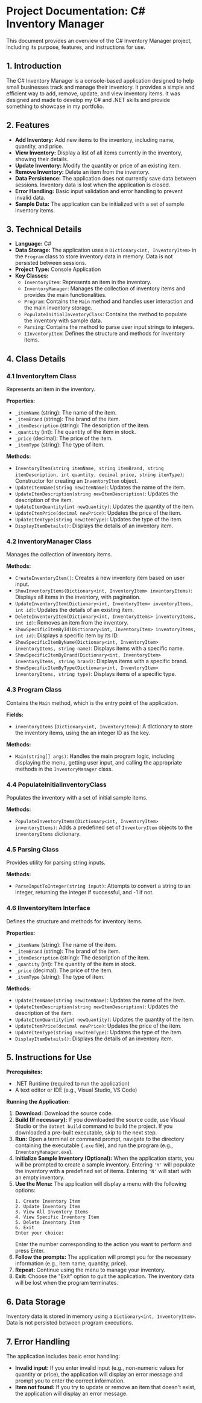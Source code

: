 # Project Documentation: C# Inventory Manager

This document provides an overview of the C# Inventory Manager project, including its purpose, features, and instructions for use.

## 1. Introduction

The C# Inventory Manager is a console-based application designed to help small businesses track and manage their inventory. It provides a simple and efficient way to add, remove, update, and view inventory items. It was designed and made to develop my C# and .NET skills and provide something to showcase in my portfolio.

## 2. Features

* **Add Inventory:** Add new items to the inventory, including name, quantity, and price.
* **View Inventory:** Display a list of all items currently in the inventory, showing their details.
* **Update Inventory:** Modify the quantity or price of an existing item.
* **Remove Inventory:** Delete an item from the inventory.
* **Data Persistence:** The application does not currently save data between sessions. Inventory data is lost when the application is closed.
* **Error Handling:** Basic input validation and error handling to prevent invalid data.
* **Sample Data:** The application can be initialized with a set of sample inventory items.

## 3. Technical Details

* **Language:** C#
* **Data Storage:** The application uses a `Dictionary<int, InventoryItem>` in the `Program` class to store inventory data in memory. Data is not persisted between sessions.
* **Project Type:** Console Application
* **Key Classes:**
    * `InventoryItem`: Represents an item in the inventory.
    * `InventoryManager`: Manages the collection of inventory items and provides the main functionalities.
    * `Program`: Contains the `Main` method and handles user interaction and the main inventory storage.
    * `PopulateInitialInventoryClass`: Contains the method to populate the inventory with sample data.
    * `Parsing`: Contains the method to parse user input strings to integers.
    * `IInventoryItem`: Defines the structure and methods for inventory items.

## 4. Class Details

### 4.1 InventoryItem Class

Represents an item in the inventory.

**Properties:**

* `_itemName` (string): The name of the item.
* `_itemBrand` (string): The brand of the item.
* `_itemDescription` (string): The description of the item.
* `_quantity` (int): The quantity of the item in stock.
* `_price` (decimal): The price of the item.
* `_itemType` (string): The type of item.

**Methods:**

* `InventoryItem(string itemName, string itemBrand, string itemDescription, int quantity, decimal price, string itemType)`: Constructor for creating an `InventoryItem` object.
* `UpdateItemName(string newItemName)`: Updates the name of the item.
* `UpdateItemDescription(string newItemDescription)`: Updates the description of the item.
* `UpdateItemQuantity(int newQuantity)`: Updates the quantity of the item.
* `UpdateItemPrice(decimal newPrice)`: Updates the price of the item.
* `UpdateItemType(string newItemType)`: Updates the type of the item.
* `DisplayItemDetails()`: Displays the details of an inventory item.

### 4.2 InventoryManager Class

Manages the collection of inventory items.

**Methods:**

* `CreateInventoryItem()`: Creates a new inventory item based on user input.
* `ShowInventoryItems(Dictionary<int, InventoryItem> inventoryItems)`: Displays all items in the inventory, with pagination.
* `UpdateInventoryItem(Dictionary<int, InventoryItem> inventoryItems, int id)`: Updates the details of an existing item.
* `DeleteInventoryItem(Dictionary<int, InventoryItems> inventoryItems, int id)`: Removes an item from the inventory.
* `ShowSpecificItemById(Dictionary<int, InventoryItem> inventoryItems, int id)`: Displays a specific item by its ID.
* `ShowSpecificItemByName(Dictionary<int, InventoryItem> inventoryItems, string name)`: Displays items with a specific name.
* `ShowSpecificItemByBrand(Dictionary<int, InventoryItem> inventoryItems, string brand)`: Displays items with a specific brand.
* `ShowSpecificItemByType(Dictionary<int, InventoryItem> inventoryItems, string type)`: Displays items of a specific type.

### 4.3 Program Class

Contains the `Main` method, which is the entry point of the application.

**Fields:**

* `inventoryItems` (`Dictionary<int, InventoryItem>`): A dictionary to store the inventory items, using the an integer ID as the key.

**Methods:**

* `Main(string[] args)`: Handles the main program logic, including displaying the menu, getting user input, and calling the appropriate methods in the `InventoryManager` class.

### 4.4 PopulateInitialInventoryClass

Populates the inventory with a set of initial sample items.

**Methods:**

* `PopulateInventoryItems(Dictionary<int, InventoryItem> inventoryItems)`: Adds a predefined set of `InventoryItem` objects to the `inventoryItems` dictionary.

### 4.5 Parsing Class

Provides utility for parsing string inputs.

**Methods:**

* `ParseInputToInteger(string input)`: Attempts to convert a string to an integer, returning the integer if successful, and -1 if not.

### 4.6 IInventoryItem Interface

Defines the structure and methods for inventory items.

**Properties:**

* `_itemName` (string): The name of the item.
* `_itemBrand` (string): The brand of the item.
* `_itemDescription` (string): The description of the item.
* `_quantity` (int): The quantity of the item in stock.
* `_price` (decimal): The price of the item.
* `_itemType` (string): The type of item.

**Methods:**

* `UpdateItemName(string newItemName)`: Updates the name of the item.
* `UpdateItemDescription(string newItemDescription)`: Updates the description of the item.
* `UpdateItemQuantity(int newQuantity)`: Updates the quantity of the item.
* `UpdateItemPrice(decimal newPrice)`: Updates the price of the item.
* `UpdateItemType(string newItemType)`: Updates the type of the item.
* `DisplayItemDetails()`: Displays the details of an inventory item.

## 5. Instructions for Use

**Prerequisites:**

* .NET Runtime (required to run the application)
* A text editor or IDE (e.g., Visual Studio, VS Code)

**Running the Application:**

1.  **Download:** Download the source code.
2.  **Build (If necessary):** If you downloaded the source code, use Visual Studio or the `dotnet build` command to build the project. If you downloaded a pre-built executable, skip to the next step.
3.  **Run:** Open a terminal or command prompt, navigate to the directory containing the executable (`.exe` file), and run the program (e.g., `InventoryManager.exe`).
4.  **Initialize Sample Inventory (Optional):** When the application starts, you will be prompted to create a sample inventory. Entering `'Y'` will populate the inventory with a predefined set of items. Entering `'N'` will start with an empty inventory.
5.  **Use the Menu:** The application will display a menu with the following options:
    ```
    1. Create Inventory Item
    2. Update Inventory Item
    3. View All Inventory Items
    4. View Specific Inventory Item
    5. Delete Inventory Item
    6. Exit
    Enter your choice:
    ```
    Enter the number corresponding to the action you want to perform and press Enter.
6.  **Follow the prompts:** The application will prompt you for the necessary information (e.g., item name, quantity, price).
7.  **Repeat:** Continue using the menu to manage your inventory.
8.  **Exit:** Choose the "Exit" option to quit the application. The inventory data will be lost when the program terminates.

## 6. Data Storage

Inventory data is stored in memory using a `Dictionary<int, InventoryItem>`. Data is not persisted between program executions.

## 7. Error Handling

The application includes basic error handling:

* **Invalid input:** If you enter invalid input (e.g., non-numeric values for quantity or price), the application will display an error message and prompt you to enter the correct information.
* **Item not found:** If you try to update or remove an item that doesn't exist, the application will display an error message.